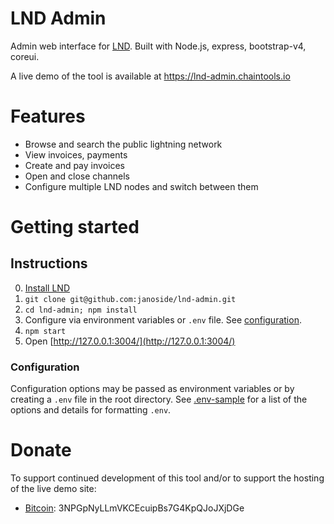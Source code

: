 # LND Admin

Admin web interface for [LND](https://github.com/lightningnetwork/lnd). Built with Node.js, express, bootstrap-v4, coreui.

A live demo of the tool is available at https://lnd-admin.chaintools.io

# Features

* Browse and search the public lightning network
* View invoices, payments
* Create and pay invoices
* Open and close channels
* Configure multiple LND nodes and switch between them


# Getting started

## Instructions

0. [Install LND](https://github.com/lightningnetwork/lnd/blob/master/docs/INSTALL.md)
1. `git clone git@github.com:janoside/lnd-admin.git`
2. `cd lnd-admin; npm install`
3. Configure via environment variables or `.env` file. See [configuration](#configuration).
4. `npm start`
5. Open [http://127.0.0.1:3004/](http://127.0.0.1:3004/)

### Configuration

Configuration options may be passed as environment variables or by creating a `.env` file in the root directory. See [.env-sample](.env-sample) for a list of the options and details for formatting `.env`.


# Donate

To support continued development of this tool and/or to support the hosting of the live demo site:

* [Bitcoin](bitcoin:3NPGpNyLLmVKCEcuipBs7G4KpQJoJXjDGe): 3NPGpNyLLmVKCEcuipBs7G4KpQJoJXjDGe

